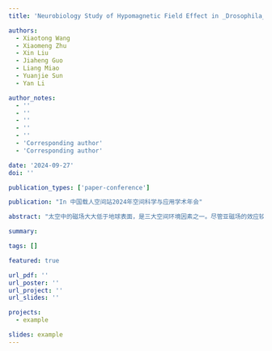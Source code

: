 ```yaml
---
title: 'Neurobiology Study of Hypomagnetic Field Effect in _Drosophila_'

authors:
  - Xiaotong Wang
  - Xiaomeng Zhu
  - Xin Liu
  - Jiaheng Guo
  - Liang Miao
  - Yuanjie Sun
  - Yan Li

author_notes:
  - ''
  - ''
  - ''
  - ''
  - ''
  - 'Corresponding author'
  - 'Corresponding author'

date: '2024-09-27'
doi: ''

publication_types: ['paper-conference']

publication: "In 中国载人空间站2024年空间科学与应用学术年会"

abstract: "太空中的磁场大大低于地球表面，是三大空间环境因素之一。尽管亚磁场的效应较为微弱，但多种物种中的研究已观测到其对生物的生长、发育及脑功能具有负向影响。我们前期工作报道了模式动物果蝇长期处于亚磁环境中，显示出学习记忆能力的下降。为了解析其背后的神经机制，我们搭建了磁屏蔽环境下果蝇多代连续培养和视频监测平台，发现长期亚磁环境培养果蝇呈现出睡眠量降低、环境探索欲望降低及社交行为缺陷等行为异常。我们还观测到短时暴露于亚磁环境，果蝇也呈现出活动异常，提示亚磁场存在即时生物学效应。为了进一步阐释亚磁场效应的神经生物学机制，我们搭建了全脑神经活动成像平台。结果显示，亚磁场即时暴露影响与抉择、运动、学习记忆相关的多个脑区的神经活动性，提示大脑对亚磁场环境存在复杂的神经响应过程。 在太空环境下，亚磁场可能会与微重力因素产生叠加的复合效应。我们将在我国空间站上建立首个空间多代亚磁果蝇培育平台，获得太空多代生物生存、繁衍、行为等视频、基因数据，探究亚磁场及亚磁场-微重力环境对果蝇行为的影响，阐释其神经生物学机制，为人类的长期空间探索保驾护航。"

summary:

tags: []

featured: true

url_pdf: ''
url_poster: ''
url_project: ''
url_slides: ''

projects:
  - example

slides: example
---
```

